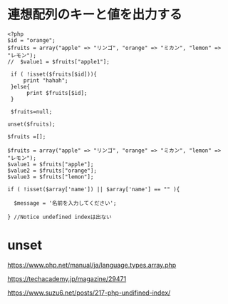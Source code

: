 # 連想配列のキーと値を出力する
```
<?php
$id = "orange";
$fruits = array("apple" => "リンゴ", "orange" => "ミカン", "lemon" => "レモン");
//  $value1 = $fruits["apple1"];
 
 if ( !isset($fruits[$id])){
     print "hahah";
 }else{
      print $fruits[$id];
 }
 
 $fruits=null;
 
unset($fruits);

$fruits =[];

$fruits = array("apple" => "リンゴ", "orange" => "ミカン", "lemon" => "レモン");
$value1 = $fruits["apple"];
$value2 = $fruits["orange"];
$value3 = $fruits["lemon"];

if ( !isset($array['name']) || $array['name'] == "" ){

  $message = '名前を入力してください';

} //Notice undefined indexは出ない
```
# unset
https://www.php.net/manual/ja/language.types.array.php

https://techacademy.jp/magazine/29471

https://www.suzu6.net/posts/217-php-undifined-index/
